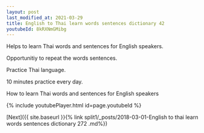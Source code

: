 ```yaml
---
layout: post
last_modified_at: 2021-03-29
title: English to Thai learn words sentences dictionary 42 
youtubeId: 8kRXNmGMibg
---
```

 
 
Helps to learn Thai words and sentences for English speakers.

Opportunitiy to repeat the words sentences. 

Practice Thai language. 
 
10 minutes practice every day. 
 
How to learn Thai words and sentences for English speakers 
 
{% include youtubePlayer.html id=page.youtubeId %}
 
 
[Next]({{ site.baseurl }}{% link  split1/_posts/2018-03-01-English to thai learn words sentences dictionary 272 .md%})
 
